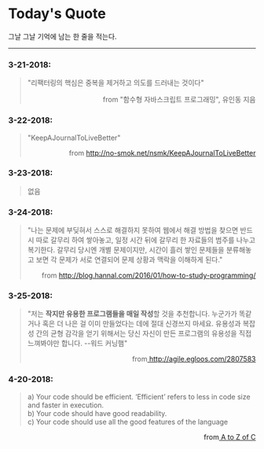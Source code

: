 # Today's Quote

그날 그날 기억에 남는 한 줄을 적는다.

---

### 3-21-2018:

> "리팩터링의 핵심은 중복을 제거하고 의도를 드러내는 것이다"
>
> <div style="text-align: right">from "함수형 자바스크립트 프로그래밍", 유인동 지음</div>

### 3-22-2018:

> "KeepAJournalToLiveBetter"
>
> <div style="text-align: right">from <a href="http://no-smok.net/nsmk/KeepAJournalToLiveBetter">http://no-smok.net/nsmk/KeepAJournalToLiveBetter</a></div>

### 3-23-2018:

> 없음

### 3-24-2018:

> "나는 문제에 부딪혀서 스스로 해결하지 못하여 웹에서 해결 방법을 찾으면 반드시 따로 갈무리 하여 쌓아놓고, 일정 시간 뒤에 갈무리 한 자료들의 범주를 나누고 복기한다. 갈무리 당시엔 개별 문제이지만, 시간이 흘러 쌓인 문제들을 분류해놓고 보면 각 문제가 서로 연결되어 문제 상황과 맥락을 이해하게 된다."
>
> <div style="text-align: right"> from <a href="http://blog.hannal.com/2016/01/how-to-study-programming/">http://blog.hannal.com/2016/01/how-to-study-programming/</a></div>

### 3-25-2018:

> "저는 **작지만 유용한 프로그램들을 매일 작성**할 것을 추천합니다. 누군가가 똑같거나 혹은 더 나은 걸 이미 만들었다는 데에 절대 신경쓰지 마세요. 유용성과 복잡성 간의 균형 감각을 얻기 위해서는 당신 자신이 만든 프로그램의 유용성을 직접 느껴봐야만 합니다. --워드 커닝햄"
>
> <div style="text-align: right">from<a href="http://agile.egloos.com/2807583"> http://agile.egloos.com/2807583</a></div>

### 4-20-2018:

> a) Your code should be efficient. ‘Efficient’ refers to less in code size and faster in execution.  
> b) Your code should have good readability.  
> c) Your code should use all the good features of the language

<div style="text-align: right">from<a href="http://guideme.itgo.com/atozofc/ch04.pdf"> A to Z of C</a></div>
